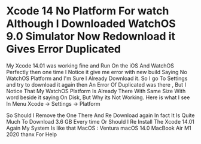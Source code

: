 
# Xcode 14 No Platform For watch Although I Downloaded WatchOS 9.0 Simulator Now Redownload it Gives Error Duplicated

My Xcode 14.01 was working fine and Run On the iOS And WatchOS Perfectly then one time I Notice it give me error with new build Saying No WatchOS Platform and I'm Sure I Already Download it.
So I go To Settings and try to download it again then An Error Of Duplicated was there , But I Notice That My WatchOS Platform Is Already There With Same Size With word beside it saying On Disk, But Why its Not Working.
Here is what I see In Menu Xcode -> Settings -> Platform

So Should I Remove the One There And Re Download again In fact It Is Quite Much To Download 3.6 GB Every time Or Should I Re Install The Xcode 14.01 Again
My System Is like that
MacOS : Ventura macOS 14.0
MacBook Air M1 2020
thanx For Help

        
